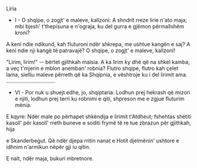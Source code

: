Liria

- I -
O shqipe, o zogjt' e maleve, kallzoni:
A shndrit rreze lirie n'ato maja;
mbi bjesh' t'thepisuna e n'ograja,
ku del gurra e gjëmon përmallshëm kroni?


A keni ndie ndikund, kah fluturoni
ndër shkrepa, me ushtue kangën e saj?
A keni ndie nji kangë të patravajë?
O shqipe, o zogjt' e maleve, kallzoni!


"Lirim, lirim!" -- bërtet gjithkah malsia.
A ka lirim ky dhé që na shkel kamba,
a veç t'mjerin e mblon anemban' robnia?
Flutro shqipe, flutro kah çelet lama,
sielliu maleve përreth që ka Shqipnia,
e vështroje ku i del lirimit ama.
.................................


- VI -
Por nuk u shuejt edhe, jo, shqiptaria:
Lodhun prej hekrash që mizori e njiti,
lodhun prej terri ku robnimi e qiti,
shpreson me e zgjue fluturim mënia.


E kqyre: Ndër male po përhapet shkëndija
e lirimit t'Atdheut; fshehtas shëtiti
kasoll' për kasoll' rreth buneve e soditi
frymë të re tue zbrazun për gjithkah, hija


e Skanderbegut. Që ndër djepa rritin
nanat e Hotit djelmënin' ushtore
e idhnim n'armikun nëpër gji iu qitin.


E nalt, ndër maja, bukuri mbretnore.